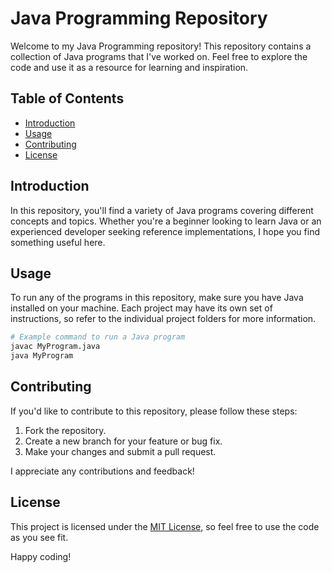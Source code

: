 # Java Programming Repository

Welcome to my Java Programming repository! This repository contains a collection of Java programs that I've worked on. Feel free to explore the code and use it as a resource for learning and inspiration.

## Table of Contents

- [Introduction](#introduction)
- [Usage](#usage)
- [Contributing](#contributing)
- [License](#license)

## Introduction

In this repository, you'll find a variety of Java programs covering different concepts and topics. Whether you're a beginner looking to learn Java or an experienced developer seeking reference implementations, I hope you find something useful here.

## Usage

To run any of the programs in this repository, make sure you have Java installed on your machine. Each project may have its own set of instructions, so refer to the individual project folders for more information.

```bash
# Example command to run a Java program
javac MyProgram.java
java MyProgram
```

## Contributing

If you'd like to contribute to this repository, please follow these steps:

1. Fork the repository.
2. Create a new branch for your feature or bug fix.
3. Make your changes and submit a pull request.

I appreciate any contributions and feedback!

## License

This project is licensed under the [MIT License](LICENSE), so feel free to use the code as you see fit.

Happy coding!

